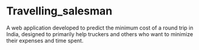 # Travelling_salesman
A web application developed to predict the minimum cost of a round trip in India, designed to primarily help truckers and others who want to minimize their expenses and time spent.

